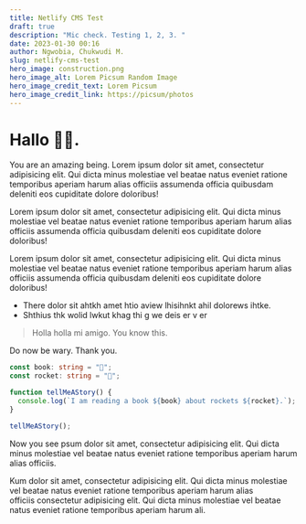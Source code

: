```yaml
---
title: Netlify CMS Test
draft: true
description: "Mic check. Testing 1, 2, 3. "
date: 2023-01-30 00:16
author: Ngwobia, Chukwudi M.
slug: netlify-cms-test
hero_image: construction.png
hero_image_alt: Lorem Picsum Random Image
hero_image_credit_text: Lorem Picsum
hero_image_credit_link: https://picsum/photos
---
```

# H﻿allo 👋🏿.



Y﻿ou are an amazing being. Lorem ipsum dolor sit amet, consectetur adipisicing elit. Qui dicta minus molestiae vel beatae natus eveniet ratione temporibus aperiam harum alias officiis assumenda officia quibusdam deleniti eos cupiditate dolore doloribus!

Lorem ipsum dolor sit amet, consectetur adipisicing elit. Qui dicta minus molestiae vel beatae natus eveniet ratione temporibus aperiam harum alias officiis assumenda officia quibusdam deleniti eos cupiditate dolore doloribus!

Lorem ipsum dolor sit amet, consectetur adipisicing elit. Qui dicta minus molestiae vel beatae natus eveniet ratione temporibus aperiam harum alias officiis assumenda officia quibusdam deleniti eos cupiditate dolore doloribus!

* T﻿here dolor sit ahtkh amet htio aview lhisihnkt ahil dolorews ihtke.
* S﻿hthius thk wolid lwkut khag thi g we deis er v er 

> H﻿olla holla mi amigo. You know this.



D﻿o now be wary. Thank you.

```typescript
const book: string = "📖";
const rocket: string = "🚀";

function tellMeAStory() {
  console.log(`I am reading a book ${book} about rockets ${rocket}.`);
}

tellMeAStory();
```

N﻿ow you see psum dolor sit amet, consectetur adipisicing elit. Qui dicta minus molestiae vel beatae natus eveniet ratione temporibus aperiam harum alias officiis.

Kum dolor sit amet, consectetur adipisicing elit. Qui dicta minus molestiae vel beatae natus eveniet ratione temporibus aperiam harum alias officiis consectetur adipisicing elit. Qui dicta minus molestiae vel beatae natus eveniet ratione temporibus aperiam harum ali.